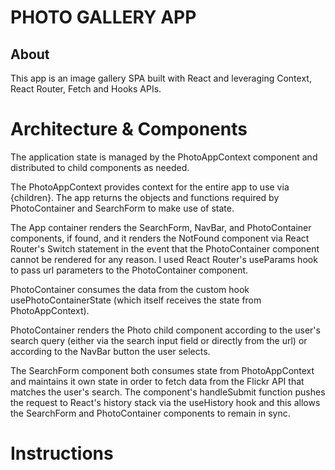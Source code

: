 # PHOTO GALLERY APP

## About
This app is an image gallery SPA built with React and leveraging Context, React Router, Fetch and Hooks APIs. 

# Architecture & Components

The application state is managed by the PhotoAppContext component and distributed to child components as needed.

The PhotoAppContext provides context for the entire app to use via {children}. The app returns the objects and functions required by PhotoContainer and SearchForm to make use of state.

The App container renders the SearchForm, NavBar, and PhotoContainer components, if found, and it renders the NotFound component via React Router's Switch statement in the event that the PhotoContainer component cannot be rendered for any reason. I used React Router's useParams hook to pass url parameters to the PhotoContainer component.

PhotoContainer consumes the data from the custom hook usePhotoContainerState (which itself receives the state from PhotoAppContext).

PhotoContainer renders the Photo child component according to the user's search query (either via the search input field or directly from the url) or according to the NavBar button the user selects.

The SearchForm component both consumes state from PhotoAppContext and maintains it own state in order to fetch data from the Flickr API that matches the user's search. The component's handleSubmit function pushes the request to React's history stack via the useHistory hook and this allows the SearchForm and PhotoContainer components to remain in sync.

# Instructions
